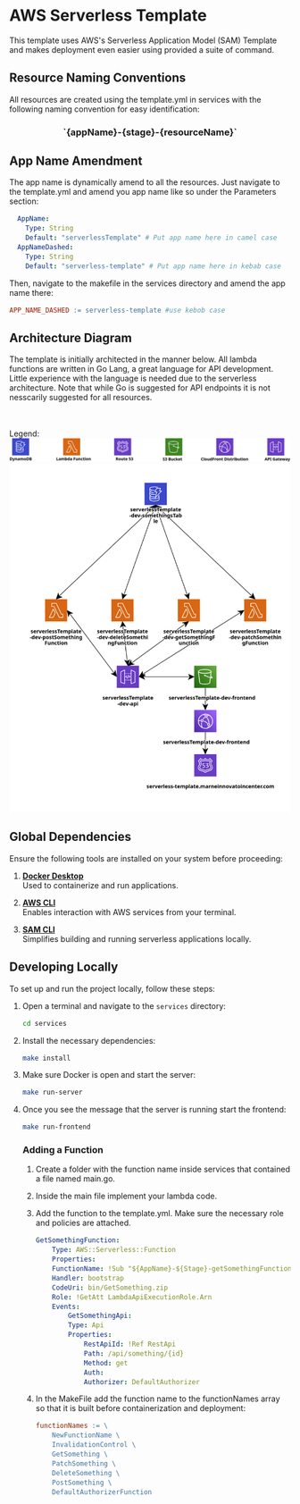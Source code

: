 # AWS Serverless Template

This template uses AWS's Serverless Application Model (SAM) Template and makes deployment even easier using provided a suite of command.

## Resource Naming Conventions

All resources are created using the template.yml in services with the following naming convention for easy identification:

<div align="center">
    <h3><strong>`{appName}-{stage}-{resourceName}`</strong></h3>
</div>

## App Name Amendment

The app name is dynamically amend to all the resources. Just navigate to the template.yml and amend you app name like so under the Parameters section:

```yaml
  AppName:
    Type: String
    Default: "serverlessTemplate" # Put app name here in camel case
  AppNameDashed:
    Type: String
    Default: "serverless-template" # Put app name here in kebab case
```

Then, navigate to the makefile in the services directory and amend the app name there:

```makefile
APP_NAME_DASHED := serverless-template #use kebob case
```

## Architecture Diagram

The template is initially architected in the manner below. All lambda functions are written in Go Lang, a great language for API development. Little experience with the language is needed due to the serverless architecture. Note that while Go is suggested for API endpoints it is not nesscarily suggested for all resources. 

<br/>
<br/>
Legend:
<div style="text-align: center;">
    <img src="./assets/resource-types.png" alt="template-types" title="template-types">
</div>

<div style="text-align: center;">
    <img src="./assets/template-arc.png" alt="template-arc" title="template-arc">
</div>

## Global Dependencies

Ensure the following tools are installed on your system before proceeding:

1. **[Docker Desktop](https://www.docker.com/products/docker-desktop)**  
   Used to containerize and run applications.

2. **[AWS CLI](https://aws.amazon.com/cli/)**  
   Enables interaction with AWS services from your terminal.

3. **[SAM CLI](https://aws.amazon.com/serverless/sam/)**  
   Simplifies building and running serverless applications locally.

## Developing Locally

To set up and run the project locally, follow these steps:

1. Open a terminal and navigate to the `services` directory:
   ```bash
   cd services
    ```
2. Install the necessary dependencies:
    ```bash
    make install
    ```
3. Make sure Docker is open and start the server:
    ```bash
    make run-server
    ```
4. Once you see the message that the server is running start the frontend:
    ```bash
    make run-frontend
    ```

    ### Adding a Function
    
    1. Create a folder with the function name inside services that contained a file named main.go.

    2. Inside the main file implement your lambda code.

    3. Add the function to the template.yml. Make sure the necessary role and policies are attached.

        ```yaml
        GetSomethingFunction:
            Type: AWS::Serverless::Function
            Properties:
            FunctionName: !Sub "${AppName}-${Stage}-getSomethingFunction"
            Handler: bootstrap
            CodeUri: bin/GetSomething.zip
            Role: !GetAtt LambdaApiExecutionRole.Arn
            Events:
                GetSomethingApi:
                Type: Api
                Properties:
                    RestApiId: !Ref RestApi
                    Path: /api/something/{id}
                    Method: get
                    Auth:
                    Authorizer: DefaultAuthorizer
        ```
    
    4. In the MakeFile add the function name to the functionNames array so that it is built before containerization and deployment:

        ```makefile
        functionNames := \
            NewFunctionName \
            InvalidationControl \
            GetSomething \
            PatchSomething \
            DeleteSomething \
            PostSomething \
            DefaultAuthorizerFunction
        ```





